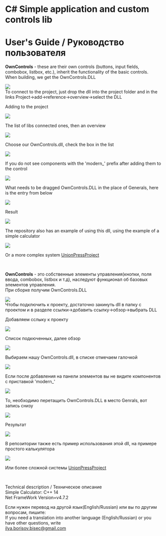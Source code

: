 # C# Simple application and custom controls lib


<h1>User's Guide / Руководство пользователя</h1>

<a><b>OwnControls</b> - these are their own controls (buttons, input fields, combobox, listbox, etc.), inherit the functionality of the basic controls.</a><br>
<a>When building, we get the OwnControls.DLL</a><br>
<p></p><img src="https://github.com/Sadochok-BISEC/CSharpAppCustomControls/blob/main/image_desc/own_1.PNG"/><br>
<a>To connect to the project, just drop the dll into the project folder and in the links Project->add->reference->overview->select the DLL</a><br>
<p>Adding to the project</p><img src="https://github.com/Sadochok-BISEC/CSharpAppCustomControls/blob/main/image_desc/own_2.PNG"/><br>
<p>The list of libs connected ones, then an overview</p><img src="https://github.com/Sadochok-BISEC/CSharpAppCustomControls/blob/main/image_desc/own_3.PNG"/><br>
<p>Choose our OwnControls.dll, check the box in the list</p><img src="https://github.com/Sadochok-BISEC/CSharpAppCustomControls/blob/main/image_desc/own_4.PNG"/><br>
<p>If you do not see components with the 'modern_' prefix after adding them to the control</p><img src="https://github.com/Sadochok-BISEC/CSharpAppCustomControls/blob/main/image_desc/own_6.PNG"/><br>
<p>What needs to be dragged OwnControls.DLL in the place of Generals, here is the entry from below</p><img src="https://github.com/Sadochok-BISEC/CSharpAppCustomControls/blob/main/image_desc/own_drag_and_drop_dll.gif"/><br>
<p>Result</p><img src="https://github.com/Sadochok-BISEC/CSharpAppCustomControls/blob/main/image_desc/own_5.PNG"/><br>
<p>The repository also has an example of using this dll, using the example of a simple calculator</p><img src="https://github.com/Sadochok-BISEC/CSharpAppCustomControls/blob/main/image_desc/app_own.PNG"/><br>
<p>Or a more complex system
<a href="https://github.com/Sadochok-BISEC/UnionPressProject">UnionPressProject</a></p><br>

<a><b>OwnControls</b> - это собственные элементы управления(кнопки, поля ввода, combobox, listbox и т.д), наследуют функционал об базовых элементов управления.</a><br>
<a>При сборке получим OwnControls.DLL</a><br>
<p></p><img src="https://github.com/Sadochok-BISEC/CSharpAppCustomControls/blob/main/image_desc/own_1.PNG"/><br>
<a>Чтобы подключить к проекту, достаточно закинуть dll в папку с проектом и в разделе ссылки->добавить ссылку->обзор->выбрать DLL</a><br>
<p>Добавляем сслыку к проекту</p><img src="https://github.com/Sadochok-BISEC/CSharpAppCustomControls/blob/main/image_desc/own_2.PNG"/><br>
<p>Список подкюченных, далее обзор</p><img src="https://github.com/Sadochok-BISEC/CSharpAppCustomControls/blob/main/image_desc/own_3.PNG"/><br>
<p>Выбираем нашу OwnControls.dll, в списке отмечаем галочкой</p><img src="https://github.com/Sadochok-BISEC/CSharpAppCustomControls/blob/main/image_desc/own_4.PNG"/><br>
<p>Если после добавления на панели элементов вы не видите компонентов с приставкой 'modern_'</p><img src="https://github.com/Sadochok-BISEC/CSharpAppCustomControls/blob/main/image_desc/own_6.PNG"/><br>
<p>То, необходимо перетащить OwnControls.DLL в место Genrals, вот запись снизу</p><img src="https://github.com/Sadochok-BISEC/CSharpAppCustomControls/blob/main/image_desc/own_drag_and_drop_dll.gif"/><br>
<p>Результат</p><img src="https://github.com/Sadochok-BISEC/CSharpAppCustomControls/blob/main/image_desc/own_5.PNG"/><br>
<p>В репозитории также есть пример использования этой dll, на примере простого калькулятора</p><img src="https://github.com/Sadochok-BISEC/CSharpAppCustomControls/blob/main/image_desc/app_own.PNG"/><br>
<p>Или более сложной системы
<a href="https://github.com/Sadochok-BISEC/UnionPressProject">UnionPressProject</a></p><br>



<a>Technical description / Техническое описание</a><br>
<a>Simple Calculator: С++ 14</a><br>
<a>Net FrameWork Version=v4.7.2</a><br>

<a>Если нужен перевод на другой язык(English/Russian) или вы по другим вопросам, пишите:</a><br>
<a>If you need a translation into another language (English/Russian) or you have other questions, write</a><br>
<a>ilya.borisov.bisec@gmail.com</a>
